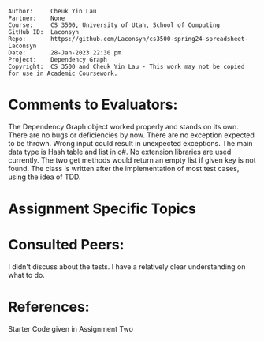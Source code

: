 ```
Author:     Cheuk Yin Lau
Partner:    None
Course:     CS 3500, University of Utah, School of Computing
GitHub ID:  Laconsyn
Repo:       https://github.com/Laconsyn/cs3500-spring24-spreadsheet-Laconsyn
Date:       28-Jan-2023 22:30 pm
Project:    Dependency Graph
Copyright:  CS 3500 and Cheuk Yin Lau - This work may not be copied for use in Academic Coursework.
```

# Comments to Evaluators:

The Dependency Graph object worked properly and stands on its own. There are no bugs or deficiencies by now. 
There are no exception expected to be thrown. Wrong input could result in unexpected exceptions. 
The main data type is Hash table and list in c#. No extension libraries are used currently. 
The two get methods would return an empty list if given key is not found. 
The class is written after the implementation of most test cases, using the idea of TDD. 

# Assignment Specific Topics

# Consulted Peers:

I didn't discuss about the tests. I have a relatively clear understanding on what to do. 

# References:

Starter Code given in Assignment Two